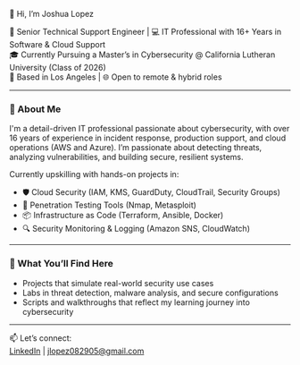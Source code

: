 👋 Hi, I’m Joshua Lopez

🔐 Senior Technical Support Engineer | 💻 IT Professional with 16+ Years in Software & Cloud Support  
🎓 Currently Pursuing a Master’s in Cybersecurity @ California Lutheran University (Class of 2026)  
📍 Based in Los Angeles | 🌐 Open to remote & hybrid roles

---

### 🔎 About Me

I'm a detail-driven IT professional passionate about cybersecurity, with over 16 years of experience in incident response, production support, and cloud operations (AWS and Azure). I’m passionate about detecting threats, analyzing vulnerabilities, and building secure, resilient systems.

Currently upskilling with hands-on projects in:

- 🛡️ Cloud Security (IAM, KMS, GuardDuty, CloudTrail, Security Groups)
- 🧰 Penetration Testing Tools (Nmap, Metasploit)
- 📦 Infrastructure as Code (Terraform, Ansible, Docker)
- 🔍 Security Monitoring & Logging (Amazon SNS, CloudWatch)

---

### 📁 What You’ll Find Here

- Projects that simulate real-world security use cases  
- Labs in threat detection, malware analysis, and secure configurations  
- Scripts and walkthroughs that reflect my learning journey into cybersecurity  

---

📫 Let’s connect:  
[LinkedIn](https://linkedin.com/in/profile4joshualopez) | jlopez082905@gmail.com  
